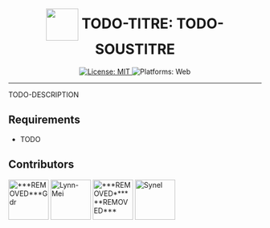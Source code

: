 <h1 align="center"><img src="./todo-image" width="64" align="center" /> TODO-TITRE: TODO-SOUSTITRE</h1>
<p align="center">
  <a href="https://github.com/dept-info-iut-dijon/BUT3-S5-TeamErable-TMP/blob/master/LICENSE">
    <img alt="License: MIT" src="https://img.shields.io/badge/License-MIT-green" target="_blank" />
  </a>
  <img alt="Platforms: Web" src="https://img.shields.io/badge/Platforms-TODO-yellow" />
</p>

----------------------------------------------------------------------


TODO-DESCRIPTION


## Requirements
- TODO



## Contributors

[//]: contributor-faces

<a href="https://github.com/***REMOVED***Gdr"><img src="https://avatars.githubusercontent.com/u/104968811?v=4" title="***REMOVED***Gdr" width="80" height="80"></a>   <a href="https://github.com/Lynn-Mei"><img src="https://avatars.githubusercontent.com/u/114869669?v=4" title="Lynn-Mei" width="80" height="80"></a>   <a href="https://github.com/***REMOVED******REMOVED***"><img src="https://avatars.githubusercontent.com/u/104895273?v=4" title="***REMOVED******REMOVED***" width="80" height="80"></a>   <a href="https://github.com/Synell"><img src="https://avatars.githubusercontent.com/u/70210528?v=4" title="Synel" width="80" height="80"></a>

[//]: contributor-faces
